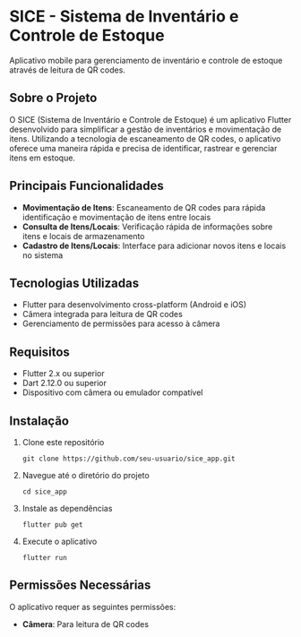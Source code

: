 # SICE - Sistema de Inventário e Controle de Estoque

Aplicativo mobile para gerenciamento de inventário e controle de estoque através de leitura de QR codes.

## Sobre o Projeto

O SICE (Sistema de Inventário e Controle de Estoque) é um aplicativo Flutter desenvolvido para simplificar a gestão de inventários e movimentação de itens. Utilizando a tecnologia de escaneamento de QR codes, o aplicativo oferece uma maneira rápida e precisa de identificar, rastrear e gerenciar itens em estoque.

## Principais Funcionalidades

- **Movimentação de Itens**: Escaneamento de QR codes para rápida identificação e movimentação de itens entre locais
- **Consulta de Itens/Locais**: Verificação rápida de informações sobre itens e locais de armazenamento
- **Cadastro de Itens/Locais**: Interface para adicionar novos itens e locais no sistema

## Tecnologias Utilizadas

- Flutter para desenvolvimento cross-platform (Android e iOS)
- Câmera integrada para leitura de QR codes
- Gerenciamento de permissões para acesso à câmera

## Requisitos

- Flutter 2.x ou superior
- Dart 2.12.0 ou superior
- Dispositivo com câmera ou emulador compatível

## Instalação

1. Clone este repositório
   ```
   git clone https://github.com/seu-usuario/sice_app.git
   ```

2. Navegue até o diretório do projeto
   ```
   cd sice_app
   ```

3. Instale as dependências
   ```
   flutter pub get
   ```

4. Execute o aplicativo
   ```
   flutter run
   ```

## Permissões Necessárias

O aplicativo requer as seguintes permissões:

- **Câmera**: Para leitura de QR codes
